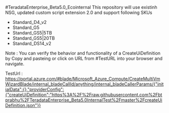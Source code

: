 #TeradataEnterprise_Beta5.0_Ecointernal
This repository will use existinh NSG, updated custom script extension 2.0 and support following SKUs

<ul>
	<li>Standard_D4_v2</li>
	<li>Standard_G5</li>
	<li>Standard_GS5|5TB</li>
	<li>Standard_GS5|20TB</li>
	<li>Standard_DS14_v2</li>
</ul> 
Note : You can verify the behavior and functionality of a CreateUiDefinition by Copy and pasteing or click on URL from #TestURL into your browser and navigate.

TestUrl :  https://portal.azure.com/#blade/Microsoft_Azure_Compute/CreateMultiVmWizardBlade/internal_bladeCallId/anything/internal_bladeCallerParams/{"initialData":{},"providerConfig":{"createUiDefinition":"https%3A%2F%2Fraw.githubusercontent.com%2Fbtprabhu%2FTeradataEnterprise_Beta5.0InternalTest%2Fmaster%2FcreateUiDefinition.json"}}